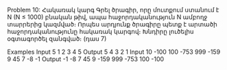 Problem 10: Հակառակ կարգ
Գրել ծրագիր, որը մուտքում ստանում է N (N ≤ 1000) բնական թիվ, ապա հաջորդականություն N ամբողջ տարրերից կազմված։ Որպես արդյունք ծրագիրը պետք է արտածի հաջորդականությունը հակառակ կարգով։ Խնդիրը լուծելիս օգտագործել զանգված։ (դաս 7)

Examples
Input
5 1 2 3 4 5
Output
5 4 3 2 1
Input
10 -100 100 -753 999 -159 9 45 7 -8 -1
Output
-1 -8 7 45 9 -159 999 -753 100 -100
